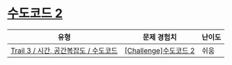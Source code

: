 # [수도코드 2](https://www.codetree.ai/trails/complete/curated-cards/challenge-pseudo-code-2)

|유형|문제 경험치|난이도|
|---|---|---|
|[Trail 3 / 시간, 공간복잡도 / 수도코드](https://www.codetree.ai/trail-info/novice-high/)|[[Challenge]수도코드 2](https://www.codetree.ai/trails/complete/curated-cards/challenge-pseudo-code-2/)|쉬움|

